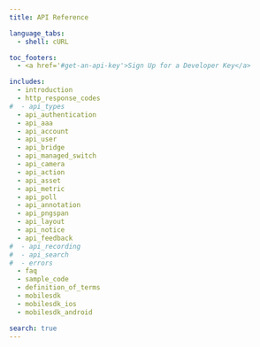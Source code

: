 ```yaml
---
title: API Reference

language_tabs:
  - shell: cURL

toc_footers:
  - <a href='#get-an-api-key'>Sign Up for a Developer Key</a>

includes:
  - introduction
  - http_response_codes
#  - api_types
  - api_authentication
  - api_aaa
  - api_account
  - api_user
  - api_bridge
  - api_managed_switch
  - api_camera
  - api_action
  - api_asset
  - api_metric
  - api_poll
  - api_annotation
  - api_pngspan
  - api_layout
  - api_notice
  - api_feedback
#  - api_recording
#  - api_search
#  - errors
  - faq
  - sample_code
  - definition_of_terms
  - mobilesdk
  - mobilesdk_ios
  - mobilesdk_android

search: true
---
```

